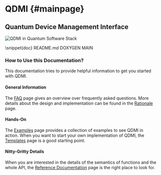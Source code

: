 # QDMI {#mainpage}

<!-- IMPORTANT: Keep the line above as the first line and do not remove the label above. -->
<!-- The label is needed to set this page as the main page in Doxygen. -->
<!-- This file is a static page and included in the CMakeLists.txt file. -->

## Quantum Device Management Interface

<img class="qdmi" alt="QDMI in Quantum Software Stack" src="qdmi.svg">

<!-- Include the content of README.md between the pair of markers DOXYGEN MAIN. -->

\snippet{doc} README.md DOXYGEN MAIN

### How to Use this Documentation?

This documentation tries to provide helpful information to get you started with QDMI.

#### General Information

The [FAQ](faq.md) page gives an overview over frequently asked questions. More details about the
design and implementation can be found in the [Rationale](rationale.md) page.

#### Hands-On

The [Examples](examples.md) page provides a collection of examples to see QDMI in action. When you
want to start your own implementation of QDMI, the [Templates](templates.md) page is a good starting
point.

#### Nitty-Gritty Details

When you are interested in the details of the semantics of functions and the whole API, the
[Reference Documentation](files.html) page is the right place to look for.
